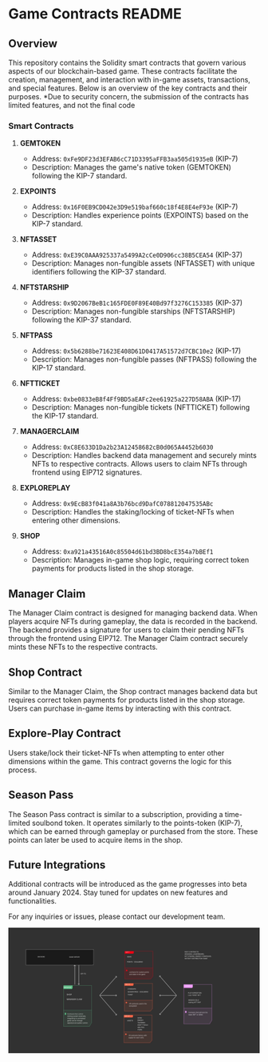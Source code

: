 # Game Contracts README

## Overview

This repository contains the Solidity smart contracts that govern various aspects of our blockchain-based game. These contracts facilitate the creation, management, and interaction with in-game assets, transactions, and special features. Below is an overview of the key contracts and their purposes.
\*Due to security concern, the submission of the contracts has limited features, and not the final code

### Smart Contracts

1. **GEMTOKEN**

   - Address: `0xFe9DF23d3EFAB6cC71D3395aFFB3aa505d1935eB` (KIP-7)
   - Description: Manages the game's native token (GEMTOKEN) following the KIP-7 standard.

2. **EXPOINTS**

   - Address: `0x16F0EB9CD042e3D9e519baf660c18f4E8E4eF93e` (KIP-7)
   - Description: Handles experience points (EXPOINTS) based on the KIP-7 standard.

3. **NFTASSET**

   - Address: `0xE39C0AAA925337a5499A2cCe0D906cc38B5CEA54` (KIP-37)
   - Description: Manages non-fungible assets (NFTASSET) with unique identifiers following the KIP-37 standard.

4. **NFTSTARSHIP**

   - Address: `0x9D2067BeB1c165FDE0F89E40Bd97f3276C153385` (KIP-37)
   - Description: Manages non-fungible starships (NFTSTARSHIP) following the KIP-37 standard.

5. **NFTPASS**

   - Address: `0x5b6288be71623E408D61D0417A51572d7CBC10e2` (KIP-17)
   - Description: Manages non-fungible passes (NFTPASS) following the KIP-17 standard.

6. **NFTTICKET**

   - Address: `0xbe0833eB8f4Ff9BD5aEAFc2ee61925a227D58ABA` (KIP-17)
   - Description: Manages non-fungible tickets (NFTTICKET) following the KIP-17 standard.

7. **MANAGERCLAIM**

   - Address: `0xC8E633D1Da2b23A12458682cB0d065A4452b6030`
   - Description: Handles backend data management and securely mints NFTs to respective contracts. Allows users to claim NFTs through frontend using EIP712 signatures.

8. **EXPLOREPLAY**

   - Address: `0x9EcB83f041a8A3b76bcd9DafC078812047535ABc`
   - Description: Handles the staking/locking of ticket-NFTs when entering other dimensions.

9. **SHOP**
   - Address: `0xa921a43516A0c85504d61bd3BD8bcE354a7bBEf1`
   - Description: Manages in-game shop logic, requiring correct token payments for products listed in the shop storage.

## Manager Claim

The Manager Claim contract is designed for managing backend data. When players acquire NFTs during gameplay, the data is recorded in the backend. The backend provides a signature for users to claim their pending NFTs through the frontend using EIP712. The Manager Claim contract securely mints these NFTs to the respective contracts.

## Shop Contract

Similar to the Manager Claim, the Shop contract manages backend data but requires correct token payments for products listed in the shop storage. Users can purchase in-game items by interacting with this contract.

## Explore-Play Contract

Users stake/lock their ticket-NFTs when attempting to enter other dimensions within the game. This contract governs the logic for this process.

## Season Pass

The Season Pass contract is similar to a subscription, providing a time-limited soulbond token. It operates similarly to the points-token (KIP-7), which can be earned through gameplay or purchased from the store. These points can later be used to acquire items in the shop.

## Future Integrations

Additional contracts will be introduced as the game progresses into beta around January 2024. Stay tuned for updates on new features and functionalities.

For any inquiries or issues, please contact our development team.

![Game Contracts](./pics.png)
